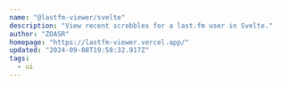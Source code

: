 ```yaml
---
name: "@lastfm-viewer/svelte"
description: "View recent scrobbles for a last.fm user in Svelte."
author: "ZOASR"
homepage: "https://lastfm-viewer.vercel.app/"
updated: "2024-09-08T19:58:32.917Z"
tags: 
  - ui
---
```

